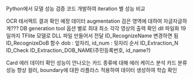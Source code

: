 Python에서 모델 성능 검증 코드 개발하여 iteration 별 성능 비교

OCR
	테서렉트
		결과 확인 예정
	데이터 augmentation
		검은 영역에 대하여 자글자글하게???
	DB generation tool
		옵션 별로 최대 최소 각각 영상의 출력 확인
	dll 파일화
		19일까지 TFlite 모델로 DLL 파일 만들어서 전달
		ID_RecognizeName 변경하면 됨
		ID_RecognizeDoB 함수 dob : 앞자리, id_num : 뒷자리
	순서
		ID_Extraction_N
		ID_Check
		ID_Extraction_DOB_NAME(주민등록번호, id_name?)
		
Card
	에러 데이터 확인
		성능이 안나오는 카드 종류에 대해 에러 케이스 분석
	카드 분류 성능 향상
		컬러, boundary에 대한 라플라스 적용하여 데이터 생성하여 학습 확인
	